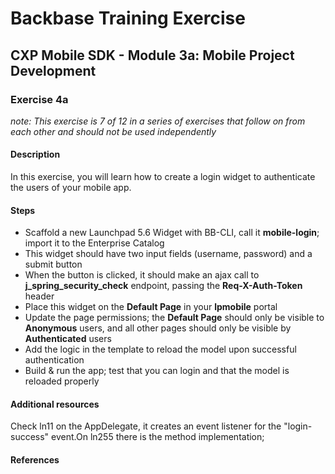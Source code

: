 # Backbase Training Exercise

## CXP Mobile SDK - Module 3a: Mobile Project Development

### Exercise 4a

_note: This exercise is 7 of 12 in a series of exercises that follow on from each other and should not be used independently_

#### Description

In this exercise, you will learn how to create a login widget to authenticate the users of your mobile app.

#### Steps

 - Scaffold a new Launchpad 5.6 Widget with BB-CLI, call it **mobile-login**; import it to the Enterprise Catalog
 - This widget should have two input fields (username, password) and a submit button
 - When the button is clicked, it should make an ajax call to **j_spring_security_check** endpoint, passing the **Req-X-Auth-Token** header
 - Place this widget on the **Default Page** in your **lpmobile** portal
 - Update the page permissions; the **Default Page** should only be visible to **Anonymous** users, and all other pages should only be visible by **Authenticated** users
 - Add the logic in the template to reload the model upon successful authentication
 - Build & run the app; test that you can login and that the model is reloaded properly

#### Additional resources

Check ln11 on the AppDelegate, it creates an event listener for the "login-success" event.On ln255 there is the method implementation; 

#### References
